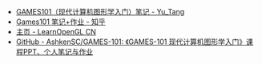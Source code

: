 - [GAMES101（现代计算机图形学入门）笔记 - Yu\_Tang](https://tanyuu.github.io/2024.01-07/GAMES101%E7%AC%94%E8%AE%B0)
- [Games101 笔记+作业 - 知乎](https://www.zhihu.com/column/c_1525187808314961921)
- [主页 - LearnOpenGL CN](https://learnopengl-cn.github.io/)
- [GitHub - AshkenSC/GAMES-101: 《GAMES-101 现代计算机图形学入门》课程PPT、个人笔记与作业](https://github.com/AshkenSC/GAMES-101)